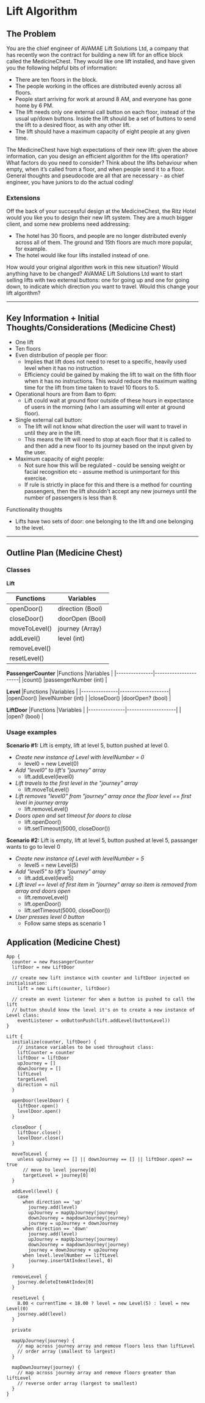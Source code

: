 # Lift Algorithm

## The Problem

You are the chief engineer of AVAMAE Lift Solutions Ltd, a company that has recently won the contract for building a new lift for an office block called the MedicineChest. They would like one lift installed, and have given you the following helpful bits of information:

* There are ten floors in the block.
* The people working in the offices are distributed evenly across all floors.
* People start arriving for work at around 8 AM, and everyone has gone home by 6 PM.
* The lift needs only one external call button on each floor, instead of the usual up/down buttons. Inside the lift should be a set of buttons to send the lift to a desired floor, as with any other lift.
* The lift should have a maximum capacity of eight people at any given time.

The MedicineChest have high expectations of their new lift: given the above information, can you design an efficient algorithm for the lifts operation? What factors do you need to consider? Think about the lifts behaviour when empty, when it’s called from a floor, and when people send it to a floor. General thoughts and pseudocode are all that are necessary - as chief engineer, you have juniors to do the actual coding!

### Extensions

Off the back of your successful design at the MedicineChest, the Ritz Hotel would you like you to design their new lift system. They are a much bigger client, and some new problems need addressing:

* The hotel has 30 floors, and people are no longer distributed evenly across all of them. The ground and 15th floors are much more popular, for example.
* The hotel would like four lifts installed instead of one.

How would your original algorithm work in this new situation? Would anything have to be changed?
AVAMAE Lift Solutions Ltd want to start selling lifts with two external buttons: one for going up and one for going down, to indicate which direction you want to travel. Would this change your lift algorithm?

---

## Key Information + Initial Thoughts/Considerations (Medicine Chest)

* One lift
* Ten floors
* Even distribution of people per floor:
  * Implies that lift does not need to reset to a specific, heavily used level when it has no instruction.
  * Efficiency could be gained by making the lift to wait on the fifth floor when it has no instructions. This would reduce the maximum waiting time for the lift from time taken to travel 10 floors to 5.
* Operational hours are from 8am to 6pm:
  * Lift could wait at ground floor outside of these hours in expectance of users in the morning (who I am assuming will enter at ground floor).
* Single external call button:
  * The lift will not know what direction the user will want to travel in until they are in the lift.
  * This means the lift will need to stop at each floor that it is called to and then add a new floor to its journey based on the input given by the user.
* Maximum capacity of eight people:
  * Not sure how this will be regulated - could be sensing weight or facial recognition etc - assume method is unimportant for this exercise.
  * If rule is strictly in place for this and there is a method for counting passengers, then the lift shouldn't accept any new journeys until the number of passengers is less than 8.

Functionality thoughts
* Lifts have two sets of door: one belonging to the lift and one belonging to the level.
---
## Outline Plan (Medicine Chest)

### Classes

**Lift**

|Functions      |Variables          |
|---------------|-------------------|
|openDoor()     |direction (Bool)   |
|closeDoor()    |doorOpen  (Bool)   |
|moveToLevel()  |journey   (Array)  |
|addLevel()     |level     (int)    |
|removeLevel()  |                   |
|resetLevel()   |                   |


**PassengerCounter**
|Functions      |Variables             |
|---------------|----------------------|
|count()        |passengerNumber (int) |


**Level**
|Functions      |Variables           |
|---------------|--------------------|
|openDoor()     |levelNumber (int)   |
|closeDoor()    |doorOpen?    (bool) |

**LiftDoor**
|Functions      |Variables           |
|---------------|--------------------|
|               |open? (bool)        |

### Usage examples

**Scenario #1:** Lift is empty, lift at level 5, button pushed at level 0.
* *Create new instance of Level with levelNumber = 0*
  * level0 = new Level(0)
* *Add "level0" to lift's "journey" array*
  * lift.addLevel(level0)
* *Lift travels to the first level in the "journey" array*
  * lift.moveToLevel()
* *Lift removes "level0" from "journey" array once the floor level == first level in journey array*
  * lift.removeLevel()
* *Doors open and set timeout for doors to close*
  * lift.openDoor()
  * lift.setTimeout(5000, closeDoor())

**Scenario #2:** Lift is empty, lift at level 5, button pushed at level 5, passanger wants to go to level 0
* *Create new instance of Level with levelNumber = 5*
  * level5 = new Level(5)
* *Add "level5" to lift's "journey" array*
  * lift.addLevel(level5)
* *Lift level == level of first item in "journey" array so item is removed from array and doors open*
  * lift.removeLevel()
  * lift.openDoor()
  * lift.setTimeout(5000, closeDoor())
* *User presses level 0 button*
  * Follow same steps as scenario 1

## Application (Medicine Chest)

```
App {
  counter = new PassangerCounter
  liftDoor = new LiftDoor

  // create new lift instance with counter and liftDoor injected on initialisation:
    lift = new Lift(counter, liftDoor)

  // create an event listener for when a button is pushed to call the lift
  // button should know the level it's on to create a new instance of Level class:
    eventListener = onButtonPush(lift.addLevel(buttonLevel))
}

Lift {
  initialize(counter, liftDoor) {
    // instance variables to be used throughout class:
    liftCounter = counter
    liftDoor = liftDoor
    upJourney = []
    downJourney = []
    liftLevel
    targetLevel
    direction = nil
  }

  openDoor(levelDoor) {
    liftDoor.open()
    levelDoor.open()
  }

  closeDoor {
    liftDoor.close()
    levelDoor.close()
  }

  moveToLevel {
    unless upJourney == [] || downJourney == [] || liftDoor.open? == true
      // move to level journey[0]
      targetLevel = journey[0]
  }

  addLevel(level) {
    case
      when direction == 'up'
        journey.add(level)
        upJourney = mapUpJourney(journey)
        downJourney = mapdownJourney(journey)
        journey = upJourney + downJourney
      when direction == 'down'
        journey.add(level)
        upJourney = mapUpJourney(journey)
        downJourney = mapdownJourney(journey)
        journey = downJourney + upJourney
      when level.levelNumber == liftLevel
        journey.insertAtIndex(level, 0)
  }

  removeLevel {
    journey.deleteItemAtIndex[0]
  }

  resetLevel {
    8.00 < currentTime < 18.00 ? level = new Level(5) : level = new Level(0)
    journey.add(level)
  }

  private

  mapUpJourney(journey) {
    // map across journey array and remove floors less than liftLevel
    // order array (smallest to largest)
  }

  mapDownJourney(journey) {
    // map across journey array and remove floors greater than liftLevel
    // reverse order array (largest to smallest)
  }
}
```